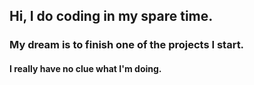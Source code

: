 ## Hi, I do coding in my spare time. 
### My dream is to finish one of the projects I start.
#### I really have no clue what I'm doing.
